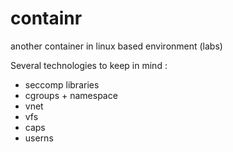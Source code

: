 # containr
another container in linux based environment (labs)

Several technologies to keep in mind : 
- seccomp libraries
- cgroups + namespace 
- vnet
- vfs 
- caps
- userns

